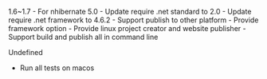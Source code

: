 1.6~1.7
	- For nhibernate 5.0
		- Update require .net standard to 2.0
		- Update require .net framework to 4.6.2
	- Support publish to other platform
		- Provide framework option
		- Provide linux project creator and website publisher
		- Support build and publish all in command line

Undefined
- Run all tests on macos
